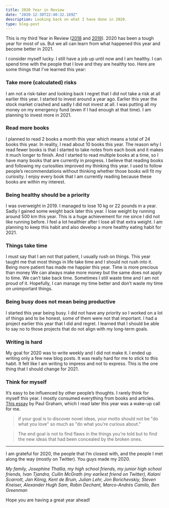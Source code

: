 ```yaml
---
title: 2020 Year in Review
date: "2020-12-30T22:40:32.169Z"
description: Looking back on what I have done in 2020.
type: blog-post
---
```


This is my third Year in Review ([2018](/blog/2018-year-in-review) and [2019](/blog/2019-year-in-review)). 2020 has been a tough year for most of us. But we all can learn from what happened this year and become better in 2021.

I consider myself lucky. I still have a job up until now and I am healthy. I can spend time with the people that I love and they are healthy too. Here are some things that I’ve learned this year:

### Take more (calculated) risks
I am not a risk-taker and looking back I regret that I did not take a risk at all earlier this year. I started to invest around a year ago. Earlier this year the stock market crashed and sadly I did not invest at all. I was putting all my money on my emergency fund (even if I had enough at that time). I am planning to invest more in 2021.

### Read more books
I planned to read 2 books a month this year which means a total of 24 books this year. In reality, I read about 10 books this year. The reason why I read fewer books is that I started to take notes from each book and it makes it much longer to finish. And I started to read multiple books at a time, so I have many books that are currently in progress. 
I believe that reading books and following my curiosities improved my thinking this year. I used to follow people’s recommendations without thinking whether those books will fit my curiosity. I enjoy every book that I am currently reading because these books are within my interest.

### Being healthy should be a priority
I was overweight in 2019. I managed to lose 10 kg or 22 pounds in a year. Sadly I gained some weight back later this year. 
I lose weight by running around 500 km this year. This is a huge achievement for me since I did not like running before. I feel a lot healthier after I lose all that extra weight. 
I am planning to keep this habit and also develop a more healthy eating habit for 2021.

### Things take time
I must say that I am not that patient, I usually rush on things. This year taught me that most things in life take time and I should not rush into it. Being more patient has made me happier this year.
Time is more precious than money
We can always make more money but the same does not apply to time. We can’t take back time. Sometimes I still waste time and I am not proud of it. Hopefully, I can manage my time better and don’t waste my time on unimportant things.

### Being busy does not mean being productive
I started this year being busy. I did not have any priority so I worked on a lot of things and to be honest, some of them were not that important. I had a project earlier this year that I did and regret. I learned that I should be able to say no to those projects that do not align with my long-term goals. 

### Writing is hard
My goal for 2020 was to write weekly and I did not make it. I ended up writing only a few new blog posts. It was really hard for me to stick to this habit. It felt like I am writing to impress and not to express. This is the one thing that I should change for 2021.

### Think for myself
It’s easy to be influenced by other people’s thoughts. I rarely think for myself this year. I mostly consumed everything from books and articles. [This essay](http://paulgraham.com/think.html) by Paul Graham, which I read later this year was a wake-up call for me.

>  if your goal is to discover novel ideas, your motto should not be "do what you love" so much as "do what you're curious about."

>  The end goal is not to find flaws in the things you're told but to find the new ideas that had been concealed by the broken ones.

---

I am grateful for 2020, the people that I’m closest with, and the people I met along the way (mostly on Twitter). You guys made my 2020.

*My family, Josephine Thallia, my high school friends, my junior high school friends, Ivan Tjandra, Cullin McGrath (my earliest friend on Twitter), Kalani Scarrott, Jan König, Kent de Bruin, Julian Lehr, Jon Borichevskiy, Steven Kneiser, Alexander Hugh Sam, Robin Dechant, Marco-Andrés Camilo, Ben Greenman*

Hope you are having a great year ahead!